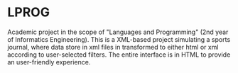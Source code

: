LPROG
=====

Academic project in the scope of "Languages and Programming" (2nd year of Informatics Engineering). 
This is a XML-based project simulating a sports journal, where data store in xml files in transformed to either html 
or xml according to user-selected filters. The entire interface is in HTML to provide an user-friendly experience. 

